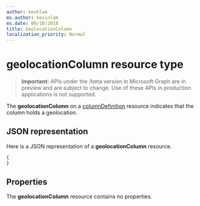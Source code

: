 ```yaml
---
author: kevklam
ms.author: kevinlam
ms.date: 09/10/2018
title: GeolocationColumn
localization_priority: Normal
---
```

# geolocationColumn resource type

> **Important:** APIs under the /beta version in Microsoft Graph are in preview and are subject to change. Use of these APIs in production applications is not supported.

The **geolocationColumn** on a [columnDefinition](columndefinition.md) resource indicates that the column holds a geolocation.

## JSON representation

Here is a JSON representation of a **geolocationColumn** resource.
<!-- { "blockType": "resource", "@odata.type": "microsoft.graph.geolocationColumn" } -->

```json
{
}
```

## Properties

The **geolocationColumn** resource contains no properties.

<!-- {
  "type": "#page.annotation",
  "description": "",
  "keywords": "",
  "section": "documentation",
  "tocPath": "Resources/GeolocationColumn"
} -->
